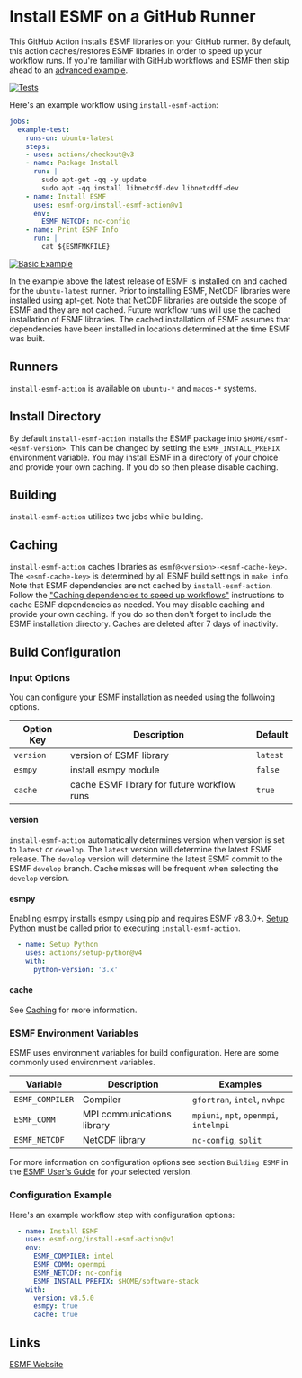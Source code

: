# Install ESMF on a GitHub Runner

This GitHub Action installs ESMF libraries on your GitHub runner. By default,
this action caches/restores ESMF libraries in order to speed up your workflow
runs. If you're familiar with GitHub workflows and ESMF then skip ahead to an
[advanced example](advanced-example.md).

[![Tests](https://github.com/esmf-org/install-esmf-action/actions/workflows/acceptance-test.yml/badge.svg)](https://github.com/esmf-org/install-esmf-action/actions/workflows/acceptance-test.yml)

Here's an example workflow using `install-esmf-action`:

```yaml
jobs:
  example-test:
    runs-on: ubuntu-latest
    steps:
    - uses: actions/checkout@v3
    - name: Package Install
      run: |
        sudo apt-get -qq -y update
        sudo apt -qq install libnetcdf-dev libnetcdff-dev
    - name: Install ESMF
      uses: esmf-org/install-esmf-action@v1
      env:
        ESMF_NETCDF: nc-config
    - name: Print ESMF Info
      run: |
        cat ${ESMFMKFILE}
```
[![Basic Example](https://github.com/esmf-org/install-esmf-action/actions/workflows/example-test.yml/badge.svg)](https://github.com/esmf-org/install-esmf-action/actions/workflows/example-test.yml)

In the example above the latest release of ESMF is installed on and cached for
the `ubuntu-latest` runner. Prior to installing ESMF, NetCDF libraries were
installed using apt-get. Note that NetCDF libraries are outside the scope of
ESMF and they are not cached. Future workflow runs will use the cached
installation of ESMF libraries. The cached installation of ESMF assumes that
dependencies have been installed in locations determined at the time ESMF
was built.

## Runners

`install-esmf-action` is available on `ubuntu-*` and `macos-*` systems.

## Install Directory

By default `install-esmf-action` installs the ESMF package into
`$HOME/esmf-<esmf-version>`. This can be changed by setting the
`ESMF_INSTALL_PREFIX` environment variable. You may install ESMF
in a directory of your choice and provide your own caching. If you do
so then please disable caching.

## Building

`install-esmf-action` utilizes two jobs while building.

## Caching

`install-esmf-action` caches libraries as `esmf@<version>-<esmf-cache-key>`.
The `<esmf-cache-key>` is determined by all ESMF build settings in `make info`.
Note that ESMF dependencies are not cached by `install-esmf-action`. Follow the
["Caching dependencies to speed up workflows"](https://docs.github.com/en/actions/using-workflows/caching-dependencies-to-speed-up-workflows)
instructions to cache ESMF dependencies as needed. You may disable caching and
provide your own caching. If you do so then don't forget to include the ESMF
installation directory. Caches are deleted after 7 days of inactivity.

## Build Configuration

### Input Options
You can configure your ESMF installation as needed using the follwoing
options.

| Option Key  | Description                                 | Default      |
| ----------- | ------------------------------------------- | ------------ |
| `version`   | version of ESMF library                     | `latest`     |
| `esmpy`     | install esmpy module                        | `false`      |
| `cache`     | cache ESMF library for future workflow runs | `true`       |

#### version
`install-esmf-action` automatically determines version when version is set to
`latest` or `develop`. The `latest` version will determine the latest ESMF
release. The `develop` version will determine the latest ESMF commit to the
ESMF `develop` branch. Cache misses will be frequent when selecting the
`develop` version.

#### esmpy
Enabling esmpy installs esmpy using pip and requires ESMF v8.3.0+.
[Setup Python](https://github.com/marketplace/actions/setup-python)
must be called prior to executing `install-esmf-action`.

```yaml
  - name: Setup Python
    uses: actions/setup-python@v4
    with:
      python-version: '3.x'
```

#### cache
See [Caching](#caching) for more information.

### ESMF Environment Variables
ESMF uses environment variables for build configuration. Here are some commonly
used environment variables.

| Variable        | Description                | Examples                               |
| --------------- | -------------------------- | -------------------------------------- |
| `ESMF_COMPILER` | Compiler                   | `gfortran`, `intel`, `nvhpc`           |
| `ESMF_COMM`     | MPI communications library | `mpiuni`, `mpt`, `openmpi`, `intelmpi` |
| `ESMF_NETCDF`   | NetCDF library             | `nc-config`, `split`                   |

For more information on configuration options see section `Building ESMF` in the
[ESMF User's Guide](https://earthsystemmodeling.org/doc) for your selected
version.

### Configuration Example
Here's an example workflow step with configuration options:

```yaml
  - name: Install ESMF
    uses: esmf-org/install-esmf-action@v1
    env:
      ESMF_COMPILER: intel
      ESMF_COMM: openmpi
      ESMF_NETCDF: nc-config
      ESMF_INSTALL_PREFIX: $HOME/software-stack
    with:
      version: v8.5.0
      esmpy: true
      cache: true
```

## Links

[ESMF Website](https://earthsystemmodeling.org)
